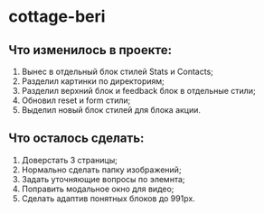 # cottage-beri

## Что изменилось в проекте:
1. Вынес в отдельный блок стилей Stats и Contacts;
2. Разделил картинки по директориям;
3. Разделил верхний блок и feedback блок в отдельные стили;
4. Обновил reset и form стили;
5. Выделил новый блок стилей для блока акции.

## Что осталось сделать:
1. Доверстать 3 страницы;
2. Нормально сделать папку изображений;
3. Задать уточняющие вопросы по элемнта;
4. Поправить модальное окно для видео;
5. Сделать адаптив понятных блоков до 991px.